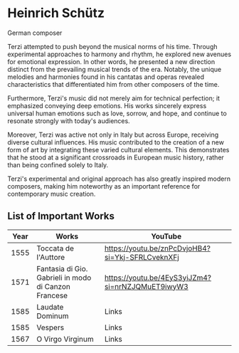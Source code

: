 # Heinrich Schütz
German composer

Terzi attempted to push beyond the musical norms of his time. Through experimental approaches to harmony and rhythm, he explored new avenues for emotional expression. In other words, he presented a new direction distinct from the prevailing musical trends of the era. Notably, the unique melodies and harmonies found in his cantatas and operas revealed characteristics that differentiated him from other composers of the time.

Furthermore, Terzi's music did not merely aim for technical perfection; it emphasized conveying deep emotions. His works sincerely express universal human emotions such as love, sorrow, and hope, and continue to resonate strongly with today's audiences.

Moreover, Terzi was active not only in Italy but across Europe, receiving diverse cultural influences. His music contributed to the creation of a new form of art by integrating these varied cultural elements. This demonstrates that he stood at a significant crossroads in European music history, rather than being confined solely to Italy.

Terzi's experimental and original approach has also greatly inspired modern composers, making him noteworthy as an important reference for contemporary music creation.

## List of Important Works

| Year | Works                  | YouTube |
| ---- | ---------------------- | ------- |
| 1555 | Toccata de I'Auttore   | https://youtu.be/znPcDvjoHB4?si=Ykj-SFRLCveknXFj |
| 1571 | Fantasia di Gio. Gabrieli in modo di Canzon Francese | https://youtu.be/4EyS3yiJZm4?si=nrNZJQMuET9iwyW3 |
| 1585 | Laudate Dominum | Links   |
| 1585 | Vespers         | Links  |
| 1567 | O Virgo Virginum | Links | 

